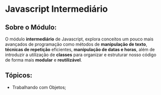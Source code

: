 # Javascript Intermediário

## Sobre o Módulo:

O módulo **intermediário** de Javascript, explora conceitos um pouco mais avançados de programação como métodos de **manipulação de texto**, **técnicas de repetição** eficientes, **manipulação de datas e horas**, além de introduzir a utilização de **classes** para organizar e estruturar nosso código de forma mais **modular** e **reutilizável**.

## Tópicos:

- Trabalhando com Objetos;
